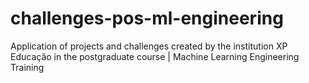 # challenges-pos-ml-engineering
Application of projects and challenges created by the institution XP Educação in the postgraduate course | Machine Learning Engineering Training
